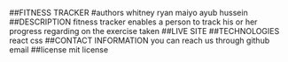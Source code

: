 ##FITNESS TRACKER
#authors
whitney
ryan maiyo
ayub hussein
##DESCRIPTION
fitness tracker enables a person to track his or her progress regarding on the exercise taken
##LIVE SITE
##TECHNOLOGIES
react
css
##CONTACT INFORMATION
you can reach us through
github
email
##license
mit license
